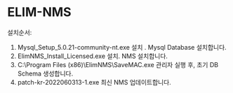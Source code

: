 # ELIM-NMS

설치순서:
1. Mysql_Setup_5.0.21-community-nt.exe 설치 . Mysql Database 설치합니다.
2. ElimNMS_Install_Licensed.exe 설치. NMS 설치합니다.
3. C:\Program Files (x86)\ElimNMS\SaveMAC.exe 관리자 실행 후, 초기 DB Schema 생성합니다.
4. patch-kr-2022060313-1.exe 최신 NMS 업데이트합니다.
